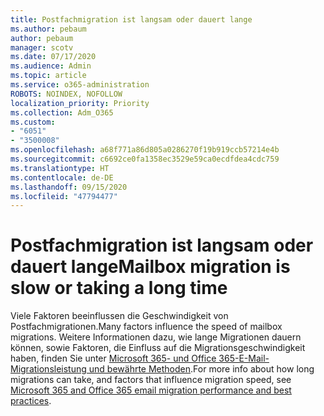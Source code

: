 ```yaml
---
title: Postfachmigration ist langsam oder dauert lange
ms.author: pebaum
author: pebaum
manager: scotv
ms.date: 07/17/2020
ms.audience: Admin
ms.topic: article
ms.service: o365-administration
ROBOTS: NOINDEX, NOFOLLOW
localization_priority: Priority
ms.collection: Adm_O365
ms.custom:
- "6051"
- "3500008"
ms.openlocfilehash: a68f771a86d805a0286270f19b919ccb57214e4b
ms.sourcegitcommit: c6692ce0fa1358ec3529e59ca0ecdfdea4cdc759
ms.translationtype: HT
ms.contentlocale: de-DE
ms.lasthandoff: 09/15/2020
ms.locfileid: "47794477"
---
```

# <a name="mailbox-migration-is-slow-or-taking-a-long-time"></a><span data-ttu-id="3774a-102">Postfachmigration ist langsam oder dauert lange</span><span class="sxs-lookup"><span data-stu-id="3774a-102">Mailbox migration is slow or taking a long time</span></span>

<span data-ttu-id="3774a-103">Viele Faktoren beeinflussen die Geschwindigkeit von Postfachmigrationen.</span><span class="sxs-lookup"><span data-stu-id="3774a-103">Many factors influence the speed of mailbox migrations.</span></span> <span data-ttu-id="3774a-104">Weitere Informationen dazu, wie lange Migrationen dauern können, sowie Faktoren, die Einfluss auf die Migrationsgeschwindigkeit haben, finden Sie unter [Microsoft 365- und Office 365-E-Mail-Migrationsleistung und bewährte Methoden](https://docs.microsoft.com/exchange/mailbox-migration/office-365-migration-best-practices).</span><span class="sxs-lookup"><span data-stu-id="3774a-104">For more info about how long migrations can take, and factors that influence migration speed, see [Microsoft 365 and Office 365 email migration performance and best practices](https://docs.microsoft.com/exchange/mailbox-migration/office-365-migration-best-practices).</span></span>